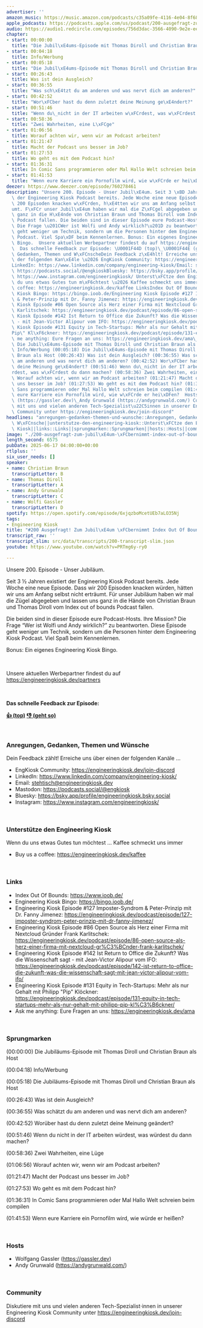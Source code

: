 ```yaml
---
advertiser: ''
amazon_music: https://music.amazon.com/podcasts/c35a09fe-4116-4e04-8f68-77d61b112e46/episodes/f5f04911-069f-418d-b8bb-715ca159c4c2/engineering-kiosk-200-ausgefragt-zum-jubil%C3%A4um-%C3%BCbernimmt-index-out-of-bounds-die-kontrolle
apple_podcasts: https://podcasts.apple.com/us/podcast/200-ausgefragt-zum-jubil%C3%A4um-%C3%BCbernimmt-index-out-of/id1603082924?i=1000713189825&uo=4
audio: https://audio1.redcircle.com/episodes/756d3dac-3566-4090-9e2e-eef48845a7eb/stream.mp3
chapter:
- start: 00:00:00
  title: "Die Jubil\xE4ums-Episode mit Thomas Diroll und Christian Braun als Host"
- start: 00:04:18
  title: Info/Werbung
- start: 00:05:18
  title: "Die Jubil\xE4ums-Episode mit Thomas Diroll und Christian Braun als Host"
- start: 00:26:43
  title: Was ist dein Ausgleich?
- start: 00:36:55
  title: "Was sch\xE4tzt du am anderen und was nervt dich am anderen?"
- start: 00:42:52
  title: "Wor\xFCber hast du denn zuletzt deine Meinung ge\xE4ndert?"
- start: 00:51:46
  title: "Wenn du\_nicht in der IT arbeiten w\xFCrdest, was w\xFCrdest du dann machen?"
- start: 00:58:36
  title: "Zwei Wahrheiten, eine L\xFCge"
- start: 01:06:56
  title: Worauf achten wir, wenn wir am Podcast arbeiten?
- start: 01:21:47
  title: Macht der Podcast uns besser im Job?
- start: 01:27:53
  title: Wo geht es mit dem Podcast hin?
- start: 01:36:31
  title: In Comic Sans programmieren oder Mal Hallo Welt schreien beim compilen
- start: 01:41:53
  title: "Wenn eure Karriere ein Pornofilm wird, wie w\xFCrde er hei\xDFen?"
deezer: https://www.deezer.com/episode/760278461
description: "Unsere 200. Episode - Unser Jubil\xE4um. Seit 3 \xBD Jahren existiert\
  \ der Engineering Kiosk Podcast bereits. Jede Woche eine neue Episode. Dass wir\
  \ 200 Episoden knacken w\xFCrden, h\xE4tten wir uns am Anfang selbst nicht ertr\xE4\
  umt. F\xFCr unser Jubil\xE4um haben wir mal die Z\xFCgel abgegeben und lassen uns\
  \ ganz in die H\xE4nde von Christian Braun und Thomas Diroll vom Index out of bounds\
  \ Podcast fallen. Die beiden sind in dieser Episode eure Podcast-Hosts. Ihre Mission?\
  \ Die Frage \u201CWer ist Wolfi und Andy wirklich?\u201D zu beantworten. Diese Episode\
  \ geht weniger um Technik, sondern um die Personen hinter dem Engineering Kiosk\
  \ Podcast. Viel Spa\xDF beim Kennenlernen. Bonus: Ein eigenes Engineering Kiosk\
  \ Bingo.  Unsere aktuellen Werbepartner findest du auf https://engineeringkiosk.dev/partners\
  \  Das schnelle Feedback zur Episode: \U0001F44D (top)\_\U0001F44E (geht so)  Anregungen,\
  \ Gedanken, Themen und W\xFCnscheDein Feedback z\xE4hlt! Erreiche uns \xFCber einen\
  \ der folgenden Kan\xE4le \u2026 EngKiosk Community: https://engineeringkiosk.dev/join-discord\_\
  LinkedIn: https://www.linkedin.com/company/engineering-kiosk/Email: stehtisch@engineeringkiosk.devMastodon:\
  \ https://podcasts.social/@engkioskBluesky: https://bsky.app/profile/engineeringkiosk.bsky.socialInstagram:\
  \ https://www.instagram.com/engineeringkiosk/ Unterst\xFCtze den Engineering KioskWenn\
  \ du uns etwas Gutes tun m\xF6chtest \u2026 Kaffee schmeckt uns immer\_ Buy us a\
  \ coffee: https://engineeringkiosk.dev/kaffee LinksIndex Out Of Bounds: https://www.ioob.de/Engineering\
  \ Kiosk Bingo: https://bingo.ioob.de/Engineering Kiosk Episode #127 Imposter-Syndrom\
  \ & Peter-Prinzip mit Dr. Fanny Jimenez: https://engineeringkiosk.dev/podcast/episode/127-imposter-syndrom-peter-prinzip-mit-dr-fanny-jimenez/Engineering\
  \ Kiosk Episode #86 Open Source als Herz einer Firma mit Nextcloud Gr\xFCnder Frank\
  \ Karlitschek: https://engineeringkiosk.dev/podcast/episode/86-open-source-als-herz-einer-firma-mit-nextcloud-gr%C3%BCnder-frank-karlitschek/Engineering\
  \ Kiosk Episode #142 Ist Return to Office die Zukunft? Was die Wissenschaft sagt\
  \ - mit Jean-Victor Alipour vom IFO: https://engineeringkiosk.dev/podcast/episode/142-ist-return-to-office-die-zukunft-was-die-wissenschaft-sagt-mit-jean-victor-alipour-vom-ifo/Engineering\
  \ Kiosk Episode #131 Equity in Tech-Startups: Mehr als nur Gehalt mit Philipp \"\
  Pip\" Kl\xF6ckner: https://engineeringkiosk.dev/podcast/episode/131-equity-in-tech-startups-mehr-als-nur-gehalt-mit-philipp-pip-kl%C3%B6ckner/Ask\
  \ me anything: Eure Fragen an uns: https://engineeringkiosk.dev/ama\_ Sprungmarken(00:00:00)\
  \ Die Jubil\xE4ums-Episode mit Thomas Diroll und Christian Braun als Host (00:04:18)\
  \ Info/Werbung (00:05:18) Die Jubil\xE4ums-Episode mit Thomas Diroll und Christian\
  \ Braun als Host (00:26:43) Was ist dein Ausgleich? (00:36:55) Was sch\xE4tzt du\
  \ am anderen und was nervt dich am anderen? (00:42:52) Wor\xFCber hast du denn zuletzt\
  \ deine Meinung ge\xE4ndert? (00:51:46) Wenn du\_nicht in der IT arbeiten w\xFC\
  rdest, was w\xFCrdest du dann machen? (00:58:36) Zwei Wahrheiten, eine L\xFCge (01:06:56)\
  \ Worauf achten wir, wenn wir am Podcast arbeiten? (01:21:47) Macht der Podcast\
  \ uns besser im Job? (01:27:53) Wo geht es mit dem Podcast hin? (01:36:31) In Comic\
  \ Sans programmieren oder Mal Hallo Welt schreien beim compilen (01:41:53) Wenn\
  \ eure Karriere ein Pornofilm wird, wie w\xFCrde er hei\xDFen?  HostsWolfgang Gassler\
  \ (https://gassler.dev)\_Andy Grunwald (https://andygrunwald.com/) CommunityDiskutiere\
  \ mit uns und vielen anderen Tech-Spezialist\u22C5innen in unserer Engineering Kiosk\
  \ Community unter https://engineeringkiosk.dev/join-discord"
headlines: "anregungen-gedanken-themen-und-wunsche::Anregungen, Gedanken, Themen und\
  \ W\xFCnsche||unterstutze-den-engineering-kiosk::Unterst\xFCtze den Engineering\
  \ Kiosk||links::Links||sprungmarken::Sprungmarken||hosts::Hosts||community::Community"
image: "./200-ausgefragt-zum-jubil\xE4um-\xFCbernimmt-index-out-of-bounds-die-kontrolle.jpg"
length_second: 6575
pubDate: 2025-06-17 04:00:00+00:00
rtlplus: ''
six_user_needs: []
speaker:
- name: Christian Braun
  transcriptLetter: B
- name: Thomas Diroll
  transcriptLetter: A
- name: Andy Grunwald
  transcriptLetter: C
- name: Wolfi Gassler
  transcriptLetter: D
spotify: https://open.spotify.com/episode/6xjqzboMcetUEb7aLO35Nj
tags:
- Engineering Kiosk
title: "#200 Ausgefragt! Zum Jubil\xE4um \xFCbernimmt Index Out Of Bounds die Kontrolle..."
transcript_raw: ''
transcript_slim: src/data/transcripts/200-transcript-slim.json
youtube: https://www.youtube.com/watch?v=PRTmg6y-ry0

---
```

<p>Unsere 200. Episode - Unser Jubiläum.</p><p>Seit 3 ½ Jahren existiert der Engineering Kiosk Podcast bereits. Jede Woche eine neue Episode. Dass wir 200 Episoden knacken würden, hätten wir uns am Anfang selbst nicht erträumt. Für unser Jubiläum haben wir mal die Zügel abgegeben und lassen uns ganz in die Hände von Christian Braun und Thomas Diroll vom Index out of bounds Podcast fallen.</p><p>Die beiden sind in dieser Episode eure Podcast-Hosts. Ihre Mission? Die Frage “Wer ist Wolfi und Andy wirklich?” zu beantworten. Diese Episode geht weniger um Technik, sondern um die Personen hinter dem Engineering Kiosk Podcast. Viel Spaß beim Kennenlernen.</p><p>Bonus: Ein eigenes Engineering Kiosk Bingo.</p><p><br></p><p>Unsere aktuellen Werbepartner findest du auf <a href="https://engineeringkiosk.dev/partners">https://engineeringkiosk.dev/partners</a></p><p><br></p><p><strong>Das schnelle Feedback zur Episode:</strong></p><p><a href="https://api.openpodcast.dev/feedback/200/upvote" rel="nofollow"><strong>👍 (top)</strong></a><strong> </strong><a href="https://api.openpodcast.dev/feedback/200/downvote" rel="nofollow"><strong>👎 (geht so)</strong></a></p><p><br></p><h3 id="anregungen-gedanken-themen-und-wunsche">Anregungen, Gedanken, Themen und Wünsche</h3><p>Dein Feedback zählt! Erreiche uns über einen der folgenden Kanäle …</p><ul><li>EngKiosk Community: <a href="https://engineeringkiosk.dev/join-discord">https://engineeringkiosk.dev/join-discord</a> </li><li>LinkedIn: <a href="https://www.linkedin.com/company/engineering-kiosk/" rel="nofollow">https://www.linkedin.com/company/engineering-kiosk/</a></li><li>Email: <a href="mailto:stehtisch@engineeringkiosk.dev" rel="nofollow">stehtisch@engineeringkiosk.dev</a></li><li>Mastodon: <a href="https://podcasts.social/@engkiosk" rel="nofollow">https://podcasts.social/@engkiosk</a></li><li>Bluesky: <a href="https://bsky.app/profile/engineeringkiosk.bsky.social" rel="nofollow">https://bsky.app/profile/engineeringkiosk.bsky.social</a></li><li>Instagram: <a href="https://www.instagram.com/engineeringkiosk/" rel="nofollow">https://www.instagram.com/engineeringkiosk/</a></li></ul><p><br></p><h3 id="unterstutze-den-engineering-kiosk">Unterstütze den Engineering Kiosk</h3><p>Wenn du uns etwas Gutes tun möchtest … Kaffee schmeckt uns immer </p><ul><li>Buy us a coffee: <a href="https://engineeringkiosk.dev/kaffee">https://engineeringkiosk.dev/kaffee</a></li></ul><p><br></p><h3 id="links">Links</h3><ul><li>Index Out Of Bounds: <a href="https://www.ioob.de/" rel="nofollow">https://www.ioob.de/</a></li><li>Engineering Kiosk Bingo: <a href="https://bingo.ioob.de/" rel="nofollow">https://bingo.ioob.de/</a></li><li>Engineering Kiosk Episode #127 Imposter-Syndrom &amp; Peter-Prinzip mit Dr. Fanny Jimenez: <a href="https://engineeringkiosk.dev/podcast/episode/127-imposter-syndrom-peter-prinzip-mit-dr-fanny-jimenez/">https://engineeringkiosk.dev/podcast/episode/127-imposter-syndrom-peter-prinzip-mit-dr-fanny-jimenez/</a></li><li>Engineering Kiosk Episode #86 Open Source als Herz einer Firma mit Nextcloud Gründer Frank Karlitschek: <a href="https://engineeringkiosk.dev/podcast/episode/86-open-source-als-herz-einer-firma-mit-nextcloud-gr%C3%BCnder-frank-karlitschek/">https://engineeringkiosk.dev/podcast/episode/86-open-source-als-herz-einer-firma-mit-nextcloud-gr%C3%BCnder-frank-karlitschek/</a></li><li>Engineering Kiosk Episode #142 Ist Return to Office die Zukunft? Was die Wissenschaft sagt - mit Jean-Victor Alipour vom IFO: <a href="https://engineeringkiosk.dev/podcast/episode/142-ist-return-to-office-die-zukunft-was-die-wissenschaft-sagt-mit-jean-victor-alipour-vom-ifo/">https://engineeringkiosk.dev/podcast/episode/142-ist-return-to-office-die-zukunft-was-die-wissenschaft-sagt-mit-jean-victor-alipour-vom-ifo/</a></li><li>Engineering Kiosk Episode #131 Equity in Tech-Startups: Mehr als nur Gehalt mit Philipp &#34;Pip&#34; Klöckner: <a href="https://engineeringkiosk.dev/podcast/episode/131-equity-in-tech-startups-mehr-als-nur-gehalt-mit-philipp-pip-kl%C3%B6ckner/">https://engineeringkiosk.dev/podcast/episode/131-equity-in-tech-startups-mehr-als-nur-gehalt-mit-philipp-pip-kl%C3%B6ckner/</a></li><li>Ask me anything: Eure Fragen an uns: <a href="https://engineeringkiosk.dev/ama">https://engineeringkiosk.dev/ama</a> </li></ul><p><br></p><h3 id="sprungmarken">Sprungmarken</h3><p>(00:00:00) Die Jubiläums-Episode mit Thomas Diroll und Christian Braun als Host</p><p>(00:04:18) Info/Werbung</p><p>(00:05:18) Die Jubiläums-Episode mit Thomas Diroll und Christian Braun als Host</p><p>(00:26:43) Was ist dein Ausgleich?</p><p>(00:36:55) Was schätzt du am anderen und was nervt dich am anderen?</p><p>(00:42:52) Worüber hast du denn zuletzt deine Meinung geändert?</p><p>(00:51:46) Wenn du nicht in der IT arbeiten würdest, was würdest du dann machen?</p><p>(00:58:36) Zwei Wahrheiten, eine Lüge</p><p>(01:06:56) Worauf achten wir, wenn wir am Podcast arbeiten?</p><p>(01:21:47) Macht der Podcast uns besser im Job?</p><p>(01:27:53) Wo geht es mit dem Podcast hin?</p><p>(01:36:31) In Comic Sans programmieren oder Mal Hallo Welt schreien beim compilen</p><p>(01:41:53) Wenn eure Karriere ein Pornofilm wird, wie würde er heißen?</p><p><br></p><h3 id="hosts">Hosts</h3><ul><li>Wolfgang Gassler (<a href="https://gassler.dev" rel="nofollow">https://gassler.dev</a>) </li><li>Andy Grunwald (<a href="https://andygrunwald.com/" rel="nofollow">https://andygrunwald.com/</a>)</li></ul><p><br></p><h3 id="community">Community</h3><p>Diskutiere mit uns und vielen anderen Tech-Spezialist⋅innen in unserer Engineering Kiosk Community unter <a href="https://engineeringkiosk.dev/join-discord">https://engineeringkiosk.dev/join-discord</a> </p>